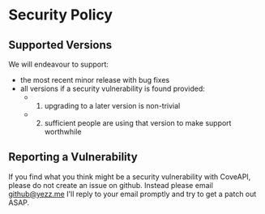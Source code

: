 # Security Policy

## Supported Versions

We will endeavour to support:

* the most recent minor release with bug fixes
* all versions if a security vulnerability is found provided:
  * 1) upgrading to a later version is non-trivial
  * 2) sufficient people are using that version to make support worthwhile

## Reporting a Vulnerability

If you find what you think might be a security vulnerability with CoveAPI, please do not create an issue on github. Instead please email github@yezz.me I'll reply to your email promptly and try to get a patch out ASAP.
